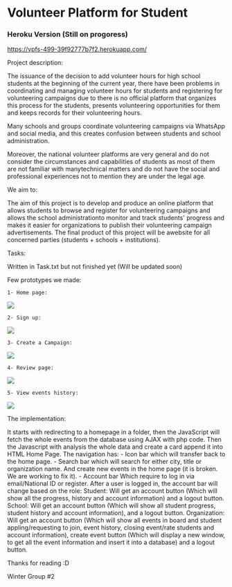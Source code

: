 # Volunteer Platform for Student

### Heroku Version (Still on progoress)
https://vpfs-499-39f92777b7f2.herokuapp.com/

Project description: 

The issuance of the decision to add volunteer hours for high school students at the beginning of the current year, there have been problems in coordinating and managing volunteer hours for students and registering for volunteering campaigns due to there is no official platform that organizes this process for the students, presents volunteering opportunities for them and keeps records for their volunteering hours.

Many schools and groups coordinate volunteering campaigns via WhatsApp and social media, and this creates confusion between students and school administration.

Moreover, the national volunteer platforms are very general and do not consider the circumstances and capabilities of students as most of them are not familiar with manytechnical matters and do not have the social and professional experiences not to mention they are under the legal age.

We aim to:

The aim of this project is to develop and produce an online platform that allows students to browse and register for volunteering campaigns and allows the school administrationto monitor and track students' progress and makes it easier for organizations to publish their volunteering campaign advertisements. The final product of this project will be awebsite for all concerned parties (students + schools + institutions).

Tasks:

Written in Task.txt but not finished yet (Will be updated soon)

Few prototypes we made:
    
    1- Home page:

![](./prototype/Home%20Page.png)

    2- Sign up:

![](./prototype/Sign%20up.png)

    3- Create a Campaign:

![](./prototype/Create%20Campagin.png)

    4- Review page:

![](./prototype/Review%20page.png)

    5- View events history:

![](./prototype/View%20events.png)


The implementation:

It starts with redirecting to a homepage in a folder, then the JavaScript will fetch the whole events from the database using AJAX with php code.
Then the Javascript with analysis the whole data and create a card append it into HTML Home Page.
The navigation has:
    - Icon bar which will transfer back to the home page.
    - Search bar which will search for either city, title or organization name. And create new events in the home page (it is broken. We are working to fix it).
    - Account bar Which require to log in via email/National ID or register.
        After a user is logged in, the account bar will change based on the role:
            Student: Will get an account button (Which will show all the progress, history and account information) and a logout button.
            School: Will get an account button (Which will show all student progress, student history and account information), and a logout button.
            Organization: Will get an account button (Which will show all events in board and student appling/requesting to join, event history, closing event/rate students and account information), create event button (Which will display a new window, to get all the event information and insert it into a database) and a logout button.

Thanks for reading :D

Winter Group #2 